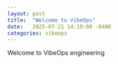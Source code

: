 ```yaml
---
layout: post
title:  "Welcome to VibeOps"
date:   2025-07-21 14:19:00 -0400
categories: vibeops
---
```

Welcome to VibeOps engineering
